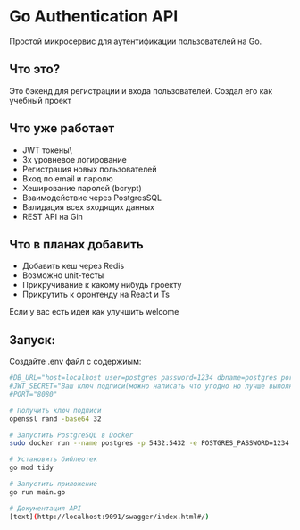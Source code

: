 # Go Authentication API

Простой микросервис для аутентификации пользователей на Go.

## Что это?

Это бэкенд для регистрации и входа пользователей. Создал его как учебный проект

## Что уже работает

- JWT токены\
- 3х уровневое логирование
- Регистрация новых пользователей
- Вход по email и паролю
- Хеширование паролей (bcrypt)
- Взаимодействие через PostgresSQL
- Валидация всех входящих данных
- REST API на Gin

## Что в планах добавить

- Добавить кеш через Redis
- Возможно unit-тесты
- Прикручивание к какому нибудь проекту
- Прикрутить к фронтенду на React и Ts

Если у вас есть идеи как улучшить welcome

## Запуск:
Создайте .env файл с содержиым:

```bash
#DB_URL="host=localhost user=postgres password=1234 dbname=postgres port=5432 sslmode=disable"
#JWT_SECRET="Ваш ключ подписи(можно написать что угодно но лучше выполните команду из терминала ниже и скопируйте содержимое вывода сюда)"
#PORT="8080"

# Получить ключ подписи
openssl rand -base64 32

# Запустить PostgreSQL в Docker
sudo docker run --name postgres -p 5432:5432 -e POSTGRES_PASSWORD=1234 -d postgres:13.3

# Установить библеотек
go mod tidy

# Запустить приложение
go run main.go

# Документация API
[text](http://localhost:9091/swagger/index.html#/)